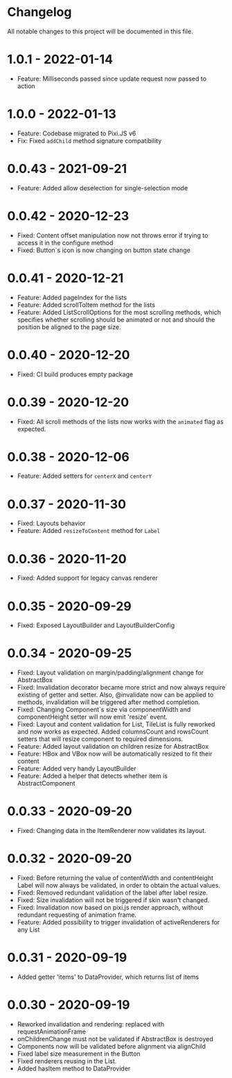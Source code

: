 # Changelog
All notable changes to this project will be documented in this file.

# 1.0.1 - 2022-01-14
- Feature: Milliseconds passed since update request now passed to action

# 1.0.0 - 2022-01-13
- Feature: Codebase migrated to Pixi.JS v6
- Fix: Fixed `addChild` method signature compatibility

# 0.0.43 - 2021-09-21
- Feature: Added allow deselection for single-selection mode 

# 0.0.42 - 2020-12-23
- Fixed: Content offset manipulation now not throws error if trying to access it in the configure method
- Fixed: Button`s icon is now changing on button state change

# 0.0.41 - 2020-12-21
- Feature: Added pageIndex for the lists
- Feature: Added scrollToItem method for the lists
- Feature: Added ListScrollOptions for the most scrolling methods, which specifies whether scrolling should be animated or not and should the position be aligned to the page size.   

# 0.0.40 - 2020-12-20
- Fixed: CI build produces empty package

# 0.0.39 - 2020-12-20
- Fixed: All scroll methods of the lists now works with the `animated` flag as expected. 

# 0.0.38 - 2020-12-06
- Feature: Added setters for `centerX` and `centerY`

# 0.0.37 - 2020-11-30
- Fixed: Layouts behavior
- Feature: Added `resizeToContent` method for `Label`

# 0.0.36 - 2020-11-20
- Fixed: Added support for legacy canvas renderer

# 0.0.35 - 2020-09-29
- Fixed: Exposed LayoutBuilder and LayoutBuilderConfig

# 0.0.34 - 2020-09-25
- Fixed: Layout validation on margin/padding/alignment change for AbstractBox
- Fixed: Invalidation decorator became more strict and now always require existing of getter and setter. Also, @invalidate now can be applied to methods, invalidation will be triggered after method completion.
- Fixed: Changing Component`s size via componentWidth and componentHeight setter will now emit 'resize' event.
- Fixed: Layout and content validation for List, TileList is fully reworked and now works as expected. Added columnsCount and rowsCount setters that will resize component to required dimensions.
- Feature: Added layout validation on children resize for AbstractBox
- Feature: HBox and VBox now will be automatically resized to fit their content
- Feature: Added very handy LayoutBuilder
- Feature: Added a helper that detects whether item is AbstractComponent

# 0.0.33 - 2020-09-20
- Fixed: Changing data in the ItemRenderer now validates its layout.

# 0.0.32 - 2020-09-20
- Fixed: Before returning the value of contentWidth and contentHeight Label will now always be validated, in order to obtain the actual values.
- Fixed: Removed redundant validation of the label after label resize.
- Fixed: Size invalidation will not be triggered if skin wasn't changed.
- Fixed: Invalidation now based on pixi.js render approach, without redundant requesting of animation frame.
- Feature: Added possibility to trigger invalidation of activeRenderers for any List

# 0.0.31 - 2020-09-19
- Added getter 'items' to DataProvider, which returns list of items

# 0.0.30 - 2020-09-19
- Reworked invalidation and rendering: replaced with requestAnimationFrame
- onChildrenChange must not be validated if AbstractBox is destroyed
- Components now will be validated before alignment via alignChild
- Fixed label size measurement in the Button
- Fixed renderers reusing in the List.
- Added hasItem method to DataProvider

